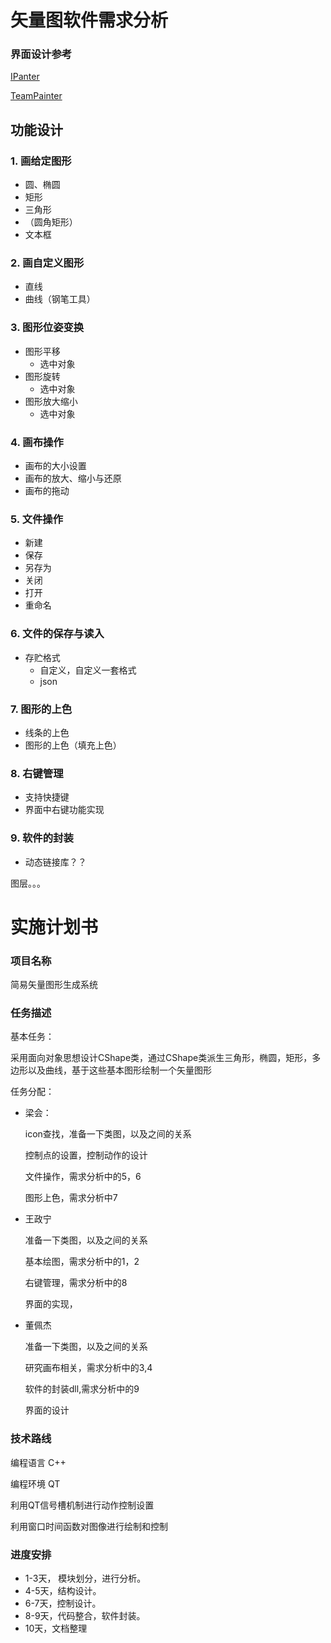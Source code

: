 # 矢量图软件需求分析



### 界面设计参考

[IPanter](https://github.com/remini1998/IPainter)

[TeamPainter](https://github.com/LuchunPen/TeamPainter)





## 功能设计



### 1. 画给定图形

- 圆、椭圆
- 矩形
- 三角形
- （圆角矩形）
- 文本框

### 2. 画自定义图形

- 直线
- 曲线（钢笔工具）

### 3. 图形位姿变换

- 图形平移
  - 选中对象
- 图形旋转
  - 选中对象
- 图形放大缩小
  - 选中对象

### 4. 画布操作

- 画布的大小设置
- 画布的放大、缩小与还原
- 画布的拖动

### 5. 文件操作

- 新建
- 保存
- 另存为
- 关闭
- 打开
- 重命名

### 6. 文件的保存与读入

- 存贮格式
  - 自定义，自定义一套格式
  - json

### 7. 图形的上色

- 线条的上色
- 图形的上色（填充上色）

### 8. 右键管理

- 支持快捷键
- 界面中右键功能实现

### 9. 软件的封装

- 动态链接库？？



图层。。。



# 实施计划书

### 项目名称

简易矢量图形生成系统

### 任务描述

基本任务：

​	采用面向对象思想设计CShape类，通过CShape类派生三角形，椭圆，矩形，多边形以及曲线，基于这些基本图形绘制一个矢量图形

 

任务分配：

- 梁会：

  icon查找，准备一下类图，以及之间的关系

  控制点的设置，控制动作的设计

  文件操作，需求分析中的5，6

  图形上色，需求分析中7

- 王政宁

  准备一下类图，以及之间的关系

  基本绘图，需求分析中的1，2

  右键管理，需求分析中的8

  界面的实现，

- 董佩杰

	准备一下类图，以及之间的关系

	研究画布相关，需求分析中的3,4
	
	软件的封装dll,需求分析中的9
	
	界面的设计

### 技术路线

编程语言 C++

编程环境 QT

利用QT信号槽机制进行动作控制设置

利用窗口时间函数对图像进行绘制和控制



### 进度安排

- 1-3天， 模块划分，进行分析。
- 4-5天，结构设计。
- 6-7天，控制设计。
- 8-9天，代码整合，软件封装。
- 10天，文档整理



